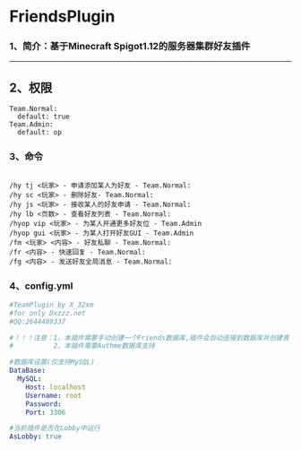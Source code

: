 # FriendsPlugin
 
### 1、简介：基于Minecraft Spigot1.12的服务器集群好友插件

---

## 2、权限
```
Team.Normal:
  default: true
Team.Admin:
  default: op
```

### 3、命令
```

/hy tj <玩家> - 申请添加某人为好友 - Team.Normal:
/hy sc <玩家> - 删除好友- Team.Normal:
/hy js <玩家> - 接收某人的好友申请 - Team.Normal:
/hy lb <页数> - 查看好友列表 - Team.Normal:
/hyop vip <玩家> - 为某人开通更多好友位 - Team.Admin
/hyop gui <玩家> - 为某人打开好友GUI - Team.Admin
/fm <玩家> <内容> - 好友私聊 - Team.Normal:
/fr <内容> - 快速回复 - Team.Normal:
/fg <内容> - 发送好友全局消息 - Team.Normal:

```

### 4、config.yml
```yml
#TeamPlugin by X_32xm
#for only Dxzzz.net
#QQ:2644489337

#！！！注意：1、本插件需要手动创建一个Friends数据库,插件会自动连接到数据库并创建表！！！
#          2、本插件需要Authme数据库支持

#数据库设置(仅支持MySQL)
DataBase:
  MySQL:
    Host: localhost
    Username: root
    Password:
    Port: 3306

#当前插件是否在Lobby中运行
AsLobby: true

```
